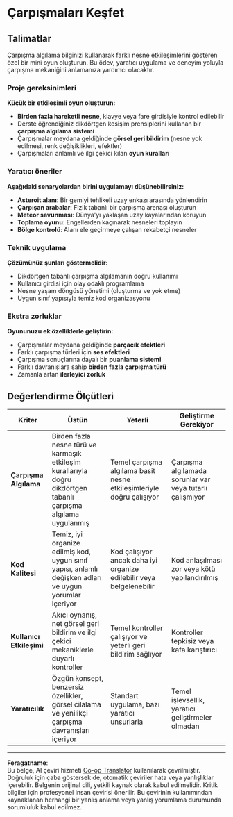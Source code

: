 <!--
CO_OP_TRANSLATOR_METADATA:
{
  "original_hash": "124efddbb65166cddb38075ad6dae324",
  "translation_date": "2025-10-23T00:08:20+00:00",
  "source_file": "6-space-game/4-collision-detection/assignment.md",
  "language_code": "tr"
}
-->
# Çarpışmaları Keşfet

## Talimatlar

Çarpışma algılama bilginizi kullanarak farklı nesne etkileşimlerini gösteren özel bir mini oyun oluşturun. Bu ödev, yaratıcı uygulama ve deneyim yoluyla çarpışma mekaniğini anlamanıza yardımcı olacaktır.

### Proje gereksinimleri

**Küçük bir etkileşimli oyun oluşturun:**
- **Birden fazla hareketli nesne**, klavye veya fare girdisiyle kontrol edilebilir
- Derste öğrendiğiniz dikdörtgen kesişim prensiplerini kullanan bir **çarpışma algılama sistemi**
- Çarpışmalar meydana geldiğinde **görsel geri bildirim** (nesne yok edilmesi, renk değişiklikleri, efektler)
- Çarpışmaları anlamlı ve ilgi çekici kılan **oyun kuralları**

### Yaratıcı öneriler

**Aşağıdaki senaryolardan birini uygulamayı düşünebilirsiniz:**
- **Asteroit alanı**: Bir gemiyi tehlikeli uzay enkazı arasında yönlendirin
- **Çarpışan arabalar**: Fizik tabanlı bir çarpışma arenası oluşturun
- **Meteor savunması**: Dünya'yı yaklaşan uzay kayalarından koruyun
- **Toplama oyunu**: Engellerden kaçınarak nesneleri toplayın
- **Bölge kontrolü**: Alanı ele geçirmeye çalışan rekabetçi nesneler

### Teknik uygulama

**Çözümünüz şunları göstermelidir:**
- Dikdörtgen tabanlı çarpışma algılamanın doğru kullanımı
- Kullanıcı girdisi için olay odaklı programlama
- Nesne yaşam döngüsü yönetimi (oluşturma ve yok etme)
- Uygun sınıf yapısıyla temiz kod organizasyonu

### Ekstra zorluklar

**Oyununuzu ek özelliklerle geliştirin:**
- Çarpışmalar meydana geldiğinde **parçacık efektleri**
- Farklı çarpışma türleri için **ses efektleri**
- Çarpışma sonuçlarına dayalı bir **puanlama sistemi**
- Farklı davranışlara sahip **birden fazla çarpışma türü**
- Zamanla artan **ilerleyici zorluk**

## Değerlendirme Ölçütleri

| Kriter | Üstün | Yeterli | Geliştirme Gerekiyor |
|--------|-------|---------|----------------------|
| **Çarpışma Algılama** | Birden fazla nesne türü ve karmaşık etkileşim kurallarıyla doğru dikdörtgen tabanlı çarpışma algılama uygulanmış | Temel çarpışma algılama basit nesne etkileşimleriyle doğru çalışıyor | Çarpışma algılamada sorunlar var veya tutarlı çalışmıyor |
| **Kod Kalitesi** | Temiz, iyi organize edilmiş kod, uygun sınıf yapısı, anlamlı değişken adları ve uygun yorumlar içeriyor | Kod çalışıyor ancak daha iyi organize edilebilir veya belgelenebilir | Kod anlaşılması zor veya kötü yapılandırılmış |
| **Kullanıcı Etkileşimi** | Akıcı oynanış, net görsel geri bildirim ve ilgi çekici mekaniklerle duyarlı kontroller | Temel kontroller çalışıyor ve yeterli geri bildirim sağlıyor | Kontroller tepkisiz veya kafa karıştırıcı |
| **Yaratıcılık** | Özgün konsept, benzersiz özellikler, görsel cilalama ve yenilikçi çarpışma davranışları içeriyor | Standart uygulama, bazı yaratıcı unsurlarla | Temel işlevsellik, yaratıcı geliştirmeler olmadan |

---

**Feragatname**:  
Bu belge, AI çeviri hizmeti [Co-op Translator](https://github.com/Azure/co-op-translator) kullanılarak çevrilmiştir. Doğruluk için çaba göstersek de, otomatik çeviriler hata veya yanlışlıklar içerebilir. Belgenin orijinal dili, yetkili kaynak olarak kabul edilmelidir. Kritik bilgiler için profesyonel insan çevirisi önerilir. Bu çevirinin kullanımından kaynaklanan herhangi bir yanlış anlama veya yanlış yorumlama durumunda sorumluluk kabul edilmez.